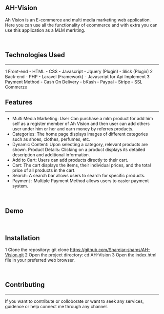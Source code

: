 ## AH-Vision
Ah Vision is an E-commerce and multi media marketing web application. Here you can use all the functionality of ecommerce and with extra you can use this application as a MLM merkting.

<br>

## Technologies Used
<hr></hr>

1 Front-end
	- HTML
	- CSS
	- Javascript
	- Jquery (Plugin)
	- Slick (Plugin)
2 Back-end
	- PHP
	- Laravel (Framework)
	- Javascript for Api Implement
3 Payment Method
	- Cash On Delivery
	- bKash
	- Paypal
	- Stripe
	- SSL Commerze
<br>

## Features
<hr></hr>

* Multi Media Marketing: User Can purchase a mlm product for add him self as a register member of Ah Vision and then user can add others user under him or her and earn money by referres products.
* Categories: The home page displays images of different categories such as shoes, clothes, perfumes, etc.
* Dynamic Content: Upon selecting a category, relevant products are shown.
Product Details: Clicking on a product displays its detailed description and additional information.
* Add to Cart: Users can add products directly to their cart.
* Cart: The cart displays the items, their individual prices, and the total price of all products in the cart.
* Search: A search bar allows users to search for specific products.
* Payment : Multiple Payment Method allows users to easier payment system.

<br>

## Demo

[Demo]:(https://ahknoxo.com/)


<br>

## Installation

1 Clone the repository: git clone https://github.com/Shareiar-shams/AH-Vision.git
2 Open the project directory: cd AH-Vision
3 Open the index.html file in your preferred web browser.


<br>

## Contributing
<hr></hr>
If you want to contribute or colloborate or want to seek any services, guidence or help connect me through any channel.

